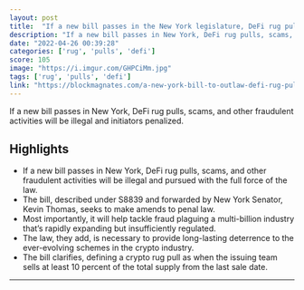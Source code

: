 ```yaml
---
layout: post
title:  "If a new bill passes in the New York legislature, DeFi rug pulls, and other investor-damaging fraudulent activities will be illegal and pursued with the full force of the law"
description: "If a new bill passes in New York, DeFi rug pulls, scams, and other fraudulent activities will be illegal and initiators penalized."
date: "2022-04-26 00:39:28"
categories: ['rug', 'pulls', 'defi']
score: 105
image: "https://i.imgur.com/GHPCiMm.jpg"
tags: ['rug', 'pulls', 'defi']
link: "https://blockmagnates.com/a-new-york-bill-to-outlaw-defi-rug-pulls-crypto-fraud-and-scams/"
---
```


If a new bill passes in New York, DeFi rug pulls, scams, and other fraudulent activities will be illegal and initiators penalized.

## Highlights

- If a new bill passes in New York, DeFi rug pulls, scams, and other fraudulent activities will be illegal and pursued with the full force of the law.
- The bill, described under S8839 and forwarded by New York Senator, Kevin Thomas, seeks to make amends to penal law.
- Most importantly, it will help tackle fraud plaguing a multi-billion industry that’s rapidly expanding but insufficiently regulated.
- The law, they add, is necessary to provide long-lasting deterrence to the ever-evolving schemes in the crypto industry.
- The bill clarifies, defining a crypto rug pull as when the issuing team sells at least 10 percent of the total supply from the last sale date.

---
